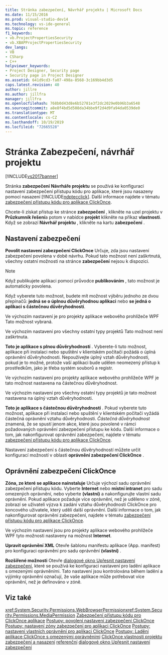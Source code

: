 ```yaml
---
title: Stránka zabezpečení, Návrhář projektu | Microsoft Docs
ms.date: 11/15/2016
ms.prod: visual-studio-dev14
ms.technology: vs-ide-general
ms.topic: reference
f1_keywords:
- vb.ProjectPropertiesSecurity
- vb.XBAPProjectPropertiesSecurity
dev_langs:
- VB
- CSharp
- C++
helpviewer_keywords:
- Project Designer, Security page
- Security page in Project Designer
ms.assetid: 641d9cd3-fa07-498a-8568-3c169bb4d3d5
caps.latest.revision: 40
author: jillre
ms.author: jillfra
manager: jillfra
ms.openlocfilehash: 768b0d43d8e6b52781e3f2dc2029e0b96b3a6548
ms.sourcegitcommit: a8e8f4bd5d508da34bbe9f2d4d9fa94da0539de0
ms.translationtype: MT
ms.contentlocale: cs-CZ
ms.lasthandoff: 10/19/2019
ms.locfileid: "72665528"
---
```

# <a name="security-page-project-designer"></a>Stránka Zabezpečení, návrhář projektu
[!INCLUDE[vs2017banner](../../includes/vs2017banner.md)]

Stránka **zabezpečení** **Návrháře projektu** se používá ke konfiguraci nastavení zabezpečení přístupu kódu pro aplikace, které jsou nasazeny pomocí nasazení [!INCLUDE[ndptecclick](../../includes/ndptecclick-md.md)]. Další informace najdete v tématu [zabezpečení přístupu kódu pro aplikace ClickOnce](../../deployment/code-access-security-for-clickonce-applications.md).

 Chcete-li získat přístup ke stránce **zabezpečení** , klikněte na uzel projektu v **Průzkumník řešení**a potom v nabídce **projekt** klikněte na příkaz **vlastnosti**. Když se zobrazí **Návrhář projektu** , klikněte na kartu **zabezpečení** .

## <a name="security-settings"></a>Nastavení zabezpečení
 **Povolit nastavení zabezpečení ClickOnce** Určuje, zda jsou nastavení zabezpečení povolena v době návrhu. Pokud tato možnost není zaškrtnutá, všechny ostatní možnosti na stránce **zabezpečení** nejsou k dispozici.

> [!NOTE]
> Když publikujete aplikaci pomocí průvodce **publikováním** , tato možnost je automaticky povolena.

 Když vyberete tuto možnost, budete mít možnost výběru jednoho ze dvou přepínačů: **jedná se o úplnou důvěryhodnou aplikaci** nebo **se jedná o aplikaci s částečnou důvěryhodností**.

 Ve výchozím nastavení je pro projekty aplikace webového prohlížeče WPF Tato možnost vybraná.

 Ve výchozím nastavení pro všechny ostatní typy projektů Tato možnost není zaškrtnuta.

 **Toto je aplikace s plnou důvěryhodností** . Vyberete-li tuto možnost, aplikace při instalaci nebo spuštění v klientském počítači požádá o úplná oprávnění důvěryhodnosti. Nepoužívejte úplný vztah důvěryhodnosti, pokud je to možné, protože vaší aplikaci bude udělen neomezený přístup k prostředkům, jako je třeba systém souborů a registr.

 Ve výchozím nastavení pro projekty aplikace webového prohlížeče WPF je tato možnost nastavena na částečnou důvěryhodnost.

 Ve výchozím nastavení pro všechny ostatní typy projektů je tato možnost nastavena na úplný vztah důvěryhodnosti.

 **Toto je aplikace s částečnou důvěryhodností** . Pokud vyberete tuto možnost, aplikace při instalaci nebo spuštění v klientském počítači vyžádá částečná oprávnění vztahu důvěryhodnosti. *Částečná důvěryhodnost* znamená, že se spustí jenom akce, které jsou povolené v rámci požadovaných oprávnění zabezpečení přístupu ke kódu. Další informace o tom, jak nakonfigurovat oprávnění zabezpečení, najdete v tématu [zabezpečení přístupu kódu pro aplikace ClickOnce](../../deployment/code-access-security-for-clickonce-applications.md).

 Nastavení zabezpečení s částečnou důvěryhodností můžete určit konfigurací možností v oblasti **oprávnění zabezpečení ClickOnce** .

## <a name="clickonce-security-permissions"></a>Oprávnění zabezpečení ClickOnce
 **Zóna, ze které se aplikace nainstaluje** Určuje výchozí sadu oprávnění zabezpečení přístupu kódu. Vyberte **Internet** nebo **místní intranet** pro sadu omezených oprávnění, nebo vyberte **(vlastní)** a nakonfigurujte vlastní sadu oprávnění. Pokud aplikace požaduje více oprávnění, než je uděleno v zóně, zobrazí se uživateli výzva k zadání vztahu důvěryhodnosti ClickOnce pro koncového uživatele, který udělí další oprávnění. Další informace o tom, jak nakonfigurovat oprávnění zabezpečení, najdete v tématu [zabezpečení přístupu kódu pro aplikace ClickOnce](../../deployment/code-access-security-for-clickonce-applications.md).

 Ve výchozím nastavení jsou pro projekty aplikace webového prohlížeče WPF tyto možnosti nastaveny na možnost **Internet**.

 **Upravit oprávnění XML** Otevře šablonu manifestu aplikace (App. manifest) pro konfiguraci oprávnění pro sadu oprávnění **(vlastní)** .

 **Rozšířené možnosti** Otevře [dialogové okno Upřesnit nastavení zabezpečení](../../ide/reference/advanced-security-settings-dialog-box.md), které se používá ke konfiguraci nastavení pro ladění aplikace s omezenými oprávněními. Tato nastavení jsou kontrolována během ladění a výjimky oprávnění označují, že vaše aplikace může potřebovat více oprávnění, než je definováno v zóně.

## <a name="see-also"></a>Viz také
 <xref:System.Security.Permissions.WebBrowserPermission><xref:System.Security.Permissions.MediaPermission>
 [Zabezpečení přístupu kódu pro ClickOnce aplikace](../../deployment/code-access-security-for-clickonce-applications.md) [Postupy: povolení nastavení zabezpečení ClickOnce](../../deployment/how-to-enable-clickonce-security-settings.md) [Postupy: nastavení zóny zabezpečení pro aplikaci ClickOnce](../../deployment/how-to-set-a-security-zone-for-a-clickonce-application.md) [Postupy: nastavení vlastních oprávnění pro aplikaci ClickOnce](../../deployment/how-to-set-custom-permissions-for-a-clickonce-application.md) [Postupy: Ladění aplikace ClickOnce s omezenými oprávněními](../../deployment/how-to-debug-a-clickonce-application-with-restricted-permissions.md) [ClickOnce vlastnosti projektu zabezpečení a nasazení](../../deployment/clickonce-security-and-deployment.md) [referenční](../../ide/reference/project-properties-reference.md) [dialogové okno Upřesnit nastavení zabezpečení](../../ide/reference/advanced-security-settings-dialog-box.md)

